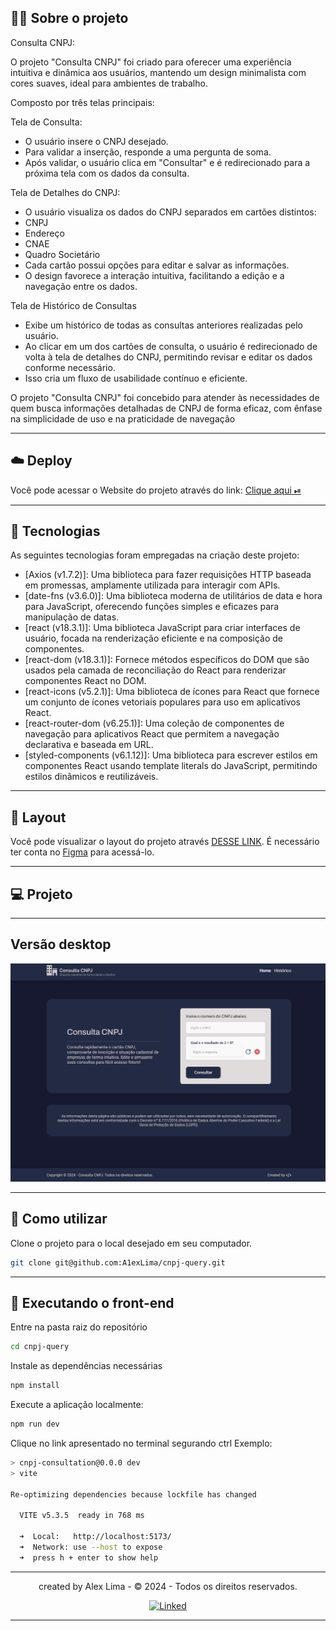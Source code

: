 ## 👨‍💻 Sobre o projeto

Consulta CNPJ:

O projeto "Consulta CNPJ" foi criado para oferecer uma experiência intuitiva e dinâmica aos usuários, mantendo um design minimalista com cores suaves, ideal para ambientes de trabalho. 

Composto por três telas principais:

Tela de Consulta:

* O usuário insere o CNPJ desejado.
* Para validar a inserção, responde a uma pergunta de soma.
* Após validar, o usuário clica em "Consultar" e é redirecionado para a próxima tela com os dados da consulta.

Tela de Detalhes do CNPJ:

* O usuário visualiza os dados do CNPJ separados em cartões distintos:
* CNPJ
* Endereço
* CNAE
* Quadro Societário
* Cada cartão possui opções para editar e salvar as informações.
* O design favorece a interação intuitiva, facilitando a edição e a navegação entre os dados.

Tela de Histórico de Consultas

* Exibe um histórico de todas as consultas anteriores realizadas pelo usuário.
* Ao clicar em um dos cartões de consulta, o usuário é redirecionado de volta à tela de detalhes do CNPJ, permitindo revisar e editar os dados conforme necessário.
* Isso cria um fluxo de usabilidade contínuo e eficiente.

O projeto "Consulta CNPJ" foi concebido para atender às necessidades de quem busca informações detalhadas de CNPJ de forma eficaz, com ênfase na simplicidade de uso e na praticidade de navegação
___

## ☁️ Deploy

<p>Você pode acessar o Website do projeto através do link:
<a href= "https://cnpjquery.netlify.app/" target="_blank"> Clique aqui ⏯ </a>
</p>

___

## 📄 Tecnologias

As seguintes tecnologias foram empregadas na criação deste projeto:

* [Axios (v1.7.2)]: Uma biblioteca para fazer requisições HTTP baseada em promessas, amplamente utilizada para interagir com APIs.
* [date-fns (v3.6.0)]: Uma biblioteca moderna de utilitários de data e hora para JavaScript, oferecendo funções simples e eficazes para manipulação de datas.
* [react (v18.3.1)]: Uma biblioteca JavaScript para criar interfaces de usuário, focada na renderização eficiente e na composição de componentes.
* [react-dom (v18.3.1)]: Fornece métodos específicos do DOM que são usados ​​pela camada de reconciliação do React para renderizar componentes React no DOM.
* [react-icons (v5.2.1)]: Uma biblioteca de ícones para React que fornece um conjunto de ícones vetoriais populares para uso em aplicativos React.
* [react-router-dom (v6.25.1)]: Uma coleção de componentes de navegação para aplicativos React que permitem a navegação declarativa e baseada em URL.
* [styled-components (v6.1.12)]: Uma biblioteca para escrever estilos em componentes React usando template literals do JavaScript, permitindo estilos dinâmicos e reutilizáveis.
  
___

## 🔖 Layout

Você pode visualizar o layout do projeto através [DESSE LINK](https://www.figma.com/community/file/1399710783918376765). É necessário ter conta no [Figma](https://figma.com) para acessá-lo.

___

## 💻 Projeto

___

Versão desktop
---

<p align="center">
  <a href="https://cnpjquery.netlify.app/"> <img width="700" src="public/home.png"> <a/>
</p>

___

## 🚀 Como utilizar

Clone o projeto para o local desejado em seu computador.

```bash
git clone git@github.com:A1exLima/cnpj-query.git
```

___

## 🚧 Executando o front-end

Entre na pasta raiz do repositório

```bash
cd cnpj-query
```

Instale as dependências necessárias

```bash
npm install
```

Execute a aplicação localmente:

```bash
npm run dev
```

Clique no link apresentado no terminal segurando ctrl
Exemplo:

```bash
> cnpj-consultation@0.0.0 dev
> vite

Re-optimizing dependencies because lockfile has changed

  VITE v5.3.5  ready in 768 ms

  ➜  Local:   http://localhost:5173/
  ➜  Network: use --host to expose
  ➜  press h + enter to show help
```

___

<p align="center"> created by Alex Lima  - © 2024 - Todos os direitos reservados.<p align="center">
 <a href="https://www.linkedin.com/in/a1exlima/" target="_blank"><img src="https://static.licdn.com/sc/h/5bukxbhy9xsil5mb7c2wulfbx" height="25" width="25" alt="Linked" />
</p></p>

___
